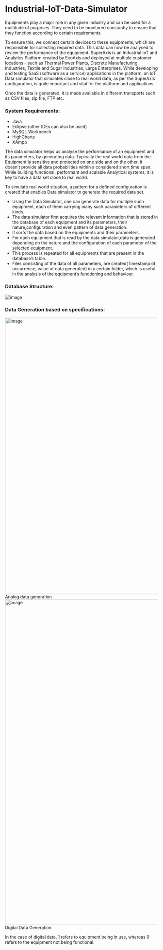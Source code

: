 # Industrial-IoT-Data-Simulator



<!-----------------> 


Equipments play a major role in any given industry and can be used for a multitude of
purposes. They need to be monitored constantly to ensure that they function according to
certain requirements.

To ensure this, we connect certain devices to these equipments, which are responsible for
collecting required data.
This data can now be analysed to review the performance of the equipment.
SuperAxis is an Industrial IoT and Analytics Platform created by EcoAxis and deployed
at multiple customer locations - such as Thermal Power Plants, Discrete Manufacturing
Industries, Textile and Sugar Industries, Large Enterprises.
While developing and testing SaaS (software as a service) applications in the platform,
an IoT Data simulator that simulates close to real world data, as per the SuperAxis
configuration, is quite important and vital for the platform and applications.

Once the data is generated, it is made available in different transports such as CSV files,
zip file, FTP etc.

### System Requirements: 
- Java 
- Eclipse (other IDEs can also be used) 
- MySQL Workbench 
- HighCharts 
- XAmpp

The data simulator helps us analyse the performance of an equipment and its parameters, by
generating data. Typically the real world data from the Equipment is sensitive and protected on
one side and on the other, it doesn&#39;t provide all data probabilities within a considered short time
span. While building functional, performant and scalable Analytical systems, it is key to have a
data set close to real world.

To simulate real world situation, a pattern for a defined configuration is created that
enables Data simulator to generate the required data set.
- Using the Data Simulator, one can generate data for multiple such equipment, each of
them carrying many such parameters of different kinds. 
- The data simulator first acquires the relevant information that is stored in the database of
each equipment and its parameters, their nature,configuration and even pattern of data
generation.
- It sorts the data based on the equipments and their parameters.
- For each equipment that is read by the data simulator,data is generated depending on the
nature and the configuration of each parameter of the selected equipment.
- This process is repeated for all equipments that are present in the database’s table.
- Files consisting of the data of all parameters, are created( timestamp of occurrence, value
of data generated) in a certain folder, which is useful in the analysis of the equipment’s
functioning and behaviour.



### Database Structure: 
![image](https://user-images.githubusercontent.com/31934083/182775139-707a8673-c690-46ef-8c44-97838a26ca5b.png)

### Data Generation based on specifications: 
<img width="908" alt="image" src="https://user-images.githubusercontent.com/31934083/183371036-5e558f48-7c99-461b-9044-74a39a767340.png">
Analog data generation


<img width="1070" alt="image" src="https://user-images.githubusercontent.com/31934083/183371184-3f1f9bfe-46c8-457a-82b6-39af79c5dbf0.png">
Digital Data Generation

In the case of digital data, 1 refers to equipment being in use, whereas 0 refers to the equipment not being functional. 
